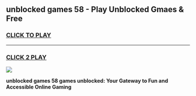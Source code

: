 
## unblocked games 58 - Play Unblocked Gmaes & Free
<h3>
<a href="https://news.freeplayer.one?title=unblocked_games_58&ref=23F">CLICK TO PLAY</a></h3>
<hr>

<h3>
<a href="https://news.freeplayer.one?title=unblocked_games_58&ref=23F">CLICK 2 PLAY</a>
  
</h3>

<a href="https://news.freeplayer.one?title=unblocked_games_58&ref=23F/"><img src="https://clearcache.store/games.png"></a>


**unblocked games 58 games unblocked: Your Gateway to Fun and Accessible Online Gaming**
